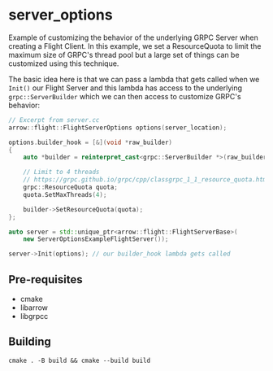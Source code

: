 # server_options

Example of customizing the behavior of the underlying GRPC Server when creating a Flight Client.
In this example, we set a ResourceQuota to limit the maximum size of GRPC's thread pool but a large set of things can be customized using this technique.

The basic idea here is that we can pass a lambda that gets called when we `Init()` our Flight Server and this lambda has access to the underlying `grpc::ServerBuilder` which we can then access to customize GRPC's behavior:

```cpp
// Excerpt from server.cc
arrow::flight::FlightServerOptions options(server_location);

options.builder_hook = [&](void *raw_builder)
{
    auto *builder = reinterpret_cast<grpc::ServerBuilder *>(raw_builder);

    // Limit to 4 threads
    // https://grpc.github.io/grpc/cpp/classgrpc_1_1_resource_quota.html
    grpc::ResourceQuota quota;
    quota.SetMaxThreads(4);

    builder->SetResourceQuota(quota);
};

auto server = std::unique_ptr<arrow::flight::FlightServerBase>(
    new ServerOptionsExampleFlightServer());

server->Init(options); // our builder_hook lambda gets called
```

## Pre-requisites

- cmake
- libarrow
- libgrpcc

## Building

`cmake . -B build && cmake --build build`

